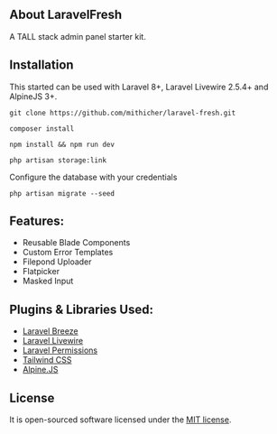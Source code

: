 ## About LaravelFresh

A TALL stack admin panel starter kit. 

## Installation
This started can be used with Laravel 8+, Laravel Livewire 2.5.4+ and AlpineJS 3+.

```
git clone https://github.com/mithicher/laravel-fresh.git

composer install

npm install && npm run dev

php artisan storage:link
```

Configure the database with your credentials

```
php artisan migrate --seed
```

## Features:

- Reusable Blade Components
- Custom Error Templates
- Filepond Uploader
- Flatpicker
- Masked Input

## Plugins & Libraries Used:

- [Laravel Breeze](https://laravel.com/docs/8.x/starter-kits#laravel-breeze)
- [Laravel Livewire](https://laravel-livewire.com/)
- [Laravel Permissions](https://spatie.be/docs/laravel-permission/v4/introduction)
- [Tailwind CSS](https://tailwindcss.com/)
- [Alpine.JS](https://alpinejs.dev/)

## License

It is open-sourced software licensed under the [MIT license](https://opensource.org/licenses/MIT).
